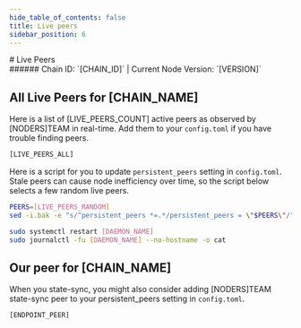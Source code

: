 ```yaml
---
hide_table_of_contents: false
title: Live peers
sidebar_position: 6
---
```


<div class="h1-with-icon icon-[CHAIN_SYSTEM_NAME]">
# Live Peers
</div>
###### Chain ID: `[CHAIN_ID]` | Current Node Version: `[VERSION]`

## All Live Peers for [CHAIN_NAME]
Here is a list of [LIVE_PEERS_COUNT] active peers as observed by [NODERS]TEAM in real-time. Add them to your `config.toml` if you have trouble finding peers.

```bash
[LIVE_PEERS_ALL]
```

Here is a script for you to update `persistent_peers` setting in `config.toml`. Stale peers can cause node inefficiency over time, so the script below selects a few random live peers.

```bash
PEERS=[LIVE_PEERS_RANDOM]
sed -i.bak -e "s/^persistent_peers *=.*/persistent_peers = \"$PEERS\"/" [DAEMON_HOME]/config/config.toml

sudo systemctl restart [DAEMON_NAME]
sudo journalctl -fu [DAEMON_NAME] --no-hostname -o cat
```

## Our peer for [CHAIN_NAME]
When you state-sync, you might also consider adding [NODERS]TEAM state-sync peer to your persistent_peers setting in `config.toml`.

```bash
[ENDPOINT_PEER]
```